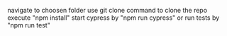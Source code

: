 navigate to choosen folder
use git clone command to clone the repo 
execute "npm install"
start cypress by "npm run cypress" or run tests by "npm run test"
